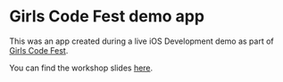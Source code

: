 # Girls Code Fest demo app

This was an app created during a live iOS Development demo as part of [Girls Code Fest](https://www.femzquared.com/girls-code-fest).

You can find the workshop slides [here](https://docs.google.com/presentation/d/1RYxvIc9BazzN1rscAadCksgbNey9izFMpsiD4YGZflc/edit).
